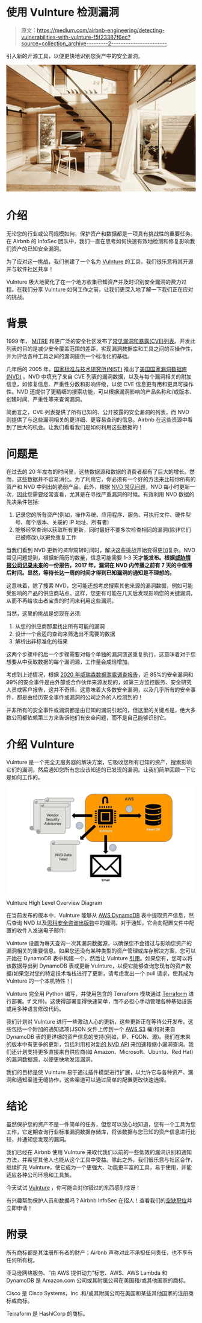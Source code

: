 # 使用 Vulnture 检测漏洞

> 原文：<https://medium.com/airbnb-engineering/detecting-vulnerabilities-with-vulnture-f5f23387f6ec?source=collection_archive---------2----------------------->

引入新的开源工具，以便更快地识别您资产中的安全漏洞。

![](img/49e92ec4477f0f697dbcd80f4b14033b.png)

# 介绍

无论您的行业或公司规模如何，保护资产和数据都是一项具有挑战性的重要任务。在 Airbnb 的 InfoSec 团队中，我们一直在思考如何快速有效地检测和修复影响我们资产的已知安全漏洞。

为了应对这一挑战，我们创建了一个名为 [Vulnture](https://github.com/airbnb/vulnture) 的工具，我们很乐意将其开源并与软件社区共享！

Vulnture 极大地简化了在一个地方收集已知资产并及时识别安全漏洞的费力过程。在我们分享 Vulnture 如何工作之前，让我们更深入地了解一下我们正在应对的挑战。

# 背景

1999 年， [MITRE](https://www.mitre.org/) 和更广泛的安全社区发布了[常见漏洞和暴露(CVE)列表](https://cve.mitre.org/index.html)。开发此列表的目的是减少安全覆盖范围的差距，实现漏洞数据库和工具之间的互操作性，并为评估各种工具之间的漏洞提供一个标准化的基础。

几年后的 2005 年，[国家标准与技术研究所(NIST)](https://www.nist.gov/) 推出了[美国国家漏洞数据库(NVD)](https://nvd.nist.gov/) 。NVD 中填充了来自 CVE 列表的漏洞数据，以及与每个漏洞相关的附加信息，如修复信息、严重性分数和影响评级，以使 CVE 信息更有用和更具可操作性。NVD 还提供了更精细的搜索功能，可以根据漏洞影响的产品名称和/或版本、创建时间、严重性等来查询漏洞。

简而言之，CVE 列表提供了所有已知的、公开披露的安全漏洞的列表，而 NVD 则提供了与这些漏洞相关的更详细、更容易查询的信息。Airbnb 在这些资源中看到了巨大的机会。让我们看看我们是如何利用这些数据的！

# 问题是

在过去的 20 年左右的时间里，这些数据源和数据的消费者都有了巨大的增长。然而，这些数据并不容易消化。为了利用它，你必须有一个好的方法来比较你所有的资产和 NVD 中列出的脆弱产品。此外，根据 [NVD 常见问题](https://nvd.nist.gov/general/FAQ-Sections/General-FAQs)，NVD 每小时更新一次，因此您需要经常查看，尤其是在寻找严重漏洞的时候。有效利用 NVD 数据的先决条件包括:

1.  记录您的所有资产(例如，操作系统、应用程序、服务、可执行文件、硬件型号、每个版本、关联的 IP 地址、所有者)
2.  能够经常查询以获取所有更新，同时最好不要多次检查相同的漏洞(除非它们已被修改),以避免重复工作

当我们看到 NVD 更新的*实际*周转时间时，解决这些挑战开始变得更加复杂。NVD 常见问题提到，根据新简历的数量，信息可能需要 1-3 天**才能发布。根据[威胁情报公司记录未来](https://www.recordedfuture.com/vulnerability-disclosure-delay/)的一份报告，2017 年，漏洞在 NVD 内传播之前有 7 天的中值滞后时间。显然，等待长达一周的时间才得到已知漏洞的通知是不理想的。**

这意味着，除了搜索 NVD，您可能还想考虑搜索其他来源的漏洞数据，例如可能受影响的产品的供应商站点。这样，您更有可能在几天后发现影响您的关键漏洞，从而不再给攻击者宝贵的时间来利用这些漏洞。

当然，这里的挑战是您现在必须:

1.  从您的供应商那里找出所有可能的漏洞
2.  设计一个合适的查询来筛选出不需要的数据
3.  解析出非标准化的结果

这两个步骤中的后一个步骤需要对每个单独的漏洞馈送重复执行，这意味着对于您想要从中获取数据的每个漏洞源，工作量会成倍增加。

考虑到上述情况，根据 [2020 年威瑞森数据泄露调查报告](https://enterprise.verizon.com/resources/reports/2020-data-breach-investigations-report.pdf)，近 85%的安全漏洞和 99%的安全事件是由外部或合作伙伴来源发现的，如第三方监控服务、安全研究人员或客户报告，这并不奇怪。这意味着大多数安全漏洞，以及几乎所有的安全事件，都是由经历安全事件或漏洞的公司之外的人检测到的！

并非所有的安全事件或漏洞都是由已知的漏洞引起的，但这里的关键点是，绝大多数公司都依赖第三方来告诉他们有安全问题，而不是自己能够识别它。

# 介绍 Vulnture

Vulnture 是一个完全无服务器的解决方案，它吸收您所有已知的资产，搜索影响它们的漏洞，然后通知您所有您应该知道的已发现的漏洞。让我们简单回顾一下它是如何工作的。

![](img/3e27f23d8f56f2279469f28caa0f0458.png)

Vulnture High Level Overview Diagram

在当前发布的版本中，Vulnture 能够从 [AWS DynamoDB](https://aws.amazon.com/dynamodb/) 表中提取资产信息，然后查询 NVD 以及[思科安全咨询出版物](https://tools.cisco.com/security/center/publicationListing.x)中的漏洞。对于通知，它会向配置文件中配置的收件人发送电子邮件:

Vulnture 设置为每天查询一次其漏洞数据源，以确保您不会错过与影响您资产的漏洞相关的重要信息。如果您还没有某种类型的资产管理或库存解决方案，您可以开始在 DynamoDB 表中构建一个，然后让 Vulnture [引用](https://github.com/airbnb/vulnture/blob/c79326bf16d38bf963dbaf17801e9ccdd72d5b82/variables.tf#L19)。如果您有，您可以将该数据导出到 DynamoDB 表或更新 Vulnture，以便它能够查询您现有的资产数据(如果您对您的特定技术堆栈进行了更新，请考虑发出一个 pull 请求，使其成为 Vulnture 的一个本机特性！)

Vulnture 完全用 Python 编写，并使用包含的 Terraform 模块通过 [Terraform](https://www.terraform.io/) 进行部署。tf 文件)。这使得部署变得快速简单，而不必担心手动管理各种基础设施或用多种语言修改代码。

我们计划对 Vulnture 进行一些激动人心的更新，这些更新正在等待公开发布。这些包括一个附加的通知选项(JSON 文件上传到一个 [AWS S3](https://aws.amazon.com/s3/) 桶)和对来自 DynamoDB 表的更详细的资产信息的支持(例如，IP、FQDN、源)。我们在未来的版本中有更多的更新，包括利用相对[新的 NVD API](https://nvd.nist.gov/General/News/New-NVD-CVE-CPE-API-and-SOAP-Retirement) 来加速和缩小漏洞查询。我们还计划支持更多直接来自供应商(如 Amazon、Microsoft、Ubuntu、Red Hat)的漏洞数据源，以便更快地发现漏洞。

我们的目标是使 Vulnture 易于通过插件模型进行扩展，以允许它与各种资产、漏洞和通知渠道无缝协作，这些渠道可以通过简单的配置更改快速选择。

# 结论

虽然保护您的资产不是一件简单的任务，但您可以放心地知道，您有一个工具为您工作，它定期查询行业标准漏洞数据存储库，将该数据与您已知的资产信息进行比较，并通知您发现的漏洞。

我们已经在 Airbnb 使用 Vulnture 来取代我们以前的一些低效的漏洞识别和通知方法，并希望其他人也能从这个工具中受益。除此之外，我们很乐意与社区合作，继续扩充 Vulnture，使它成为一个更强大、功能更丰富的工具，易于使用，并能适应各种公司环境和工具集。

今天试试 [Vulnture](https://github.com/airbnb/vulnture) ，你可能会对你错过的东西感到惊讶！

有兴趣帮助保护人员和数据吗？Airbnb InfoSec 在招人！查看我们的[空缺职位](https://www.airbnb.com/careers/departments/engineering)并立即申请！

# 附录

所有商标都是其注册所有者的财产；Airbnb 声称对此不承担任何责任，也不享有任何所有权。

亚马逊网络服务、“由 AWS 提供动力”标志、AWS、AWS Lambda 和 DynamoDB 是 Amazon.com 公司或其附属公司在美国和/或其他国家的商标。

Cisco 是 Cisco Systems，Inc .和/或其附属公司在美国和某些其他国家的注册商标或商标。

Terraform 是 HashiCorp 的商标。